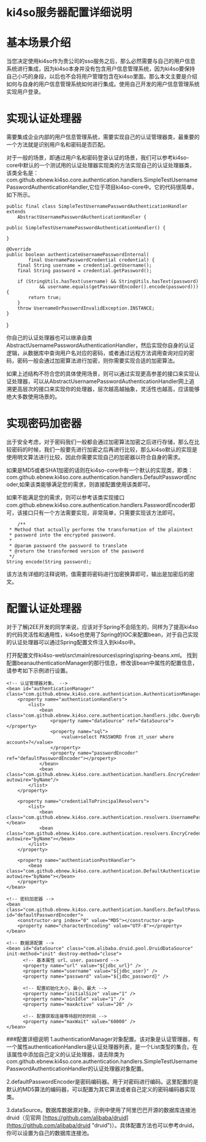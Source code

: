 ki4so服务器配置详细说明
=====

# 基本场景介绍 #

当您决定使用ki4so作为贵公司的sso服务之后，那么必然需要与自己的用户信息系统进行集成，因为ki4so本身并没有包含用户信息管理系统，因为ki4so要保持自己小巧的身段，以后也不会将用户管理包含在ki4so里面。那么本文主要是介绍如何与自身的用户信息管理系统如何进行集成。使用自己开发的用户信息管理系统实现用户登录。


# 实现认证处理器 #

需要集成企业内部的用户信息管理系统，需要实现自己的认证管理器类，最重要的一个方法就是识别用户名和密码是否匹配。

对于一般的场景，即通过用户名和密码登录认证的场景，我们可以参考ki4so-core中默认的一个测试用的认证处理器实现类的方法实现自己的认证处理器类，该类全名是：com.github.ebnew.ki4so.core.authentication.handlers.SimpleTestUsernamePasswordAuthenticationHandler,它位于项目ki4so-core中。它的代码很简单，如下所示。

    public final class SimpleTestUsernamePasswordAuthenticationHandler extends
		AbstractUsernamePasswordAuthenticationHandler {

	public SimpleTestUsernamePasswordAuthenticationHandler() {

	}

	@Override
	public boolean authenticateUsernamePasswordInternal(
			final UsernamePasswordCredential credential) {
		final String username = credential.getUsername();
		final String password = credential.getPassword();

		if (StringUtils.hasText(username) && StringUtils.hasText(password)
				&& username.equals(getPasswordEncoder().encode(password))) {
			return true;
		}
		throw UsernameOrPasswordInvalidException.INSTANCE;
	}
}


你自己的认证处理器也可以继承自类AbstractUsernamePasswordAuthenticationHandler，然后实现你自身的认证逻辑，从数据库中查询用户名对应的密码，或者通过远程方法调用查询对应的密码，密码一般会通过加密算法进行加密，则你需要实现合适的加密算法。

如果上述结构不符合您的具体使用场景，则可以通过实现更高参差的接口来实现认证处理器，可以从AbstractUsernamePasswordAuthenticationHandler网上追溯更高层次的接口来实现你的处理器，层次越高越抽象，灵活性也越高，应该能够绝大多数使用场景的。

# 实现密码加密器 #
出于安全考虑，对于密码我们一般都会通过加密算法加密之后进行存储，那么在比较密码的时候，我们一般要先进行加密之后再进行比较，那么ki4so默认的实现是使用明文算法进行比较，因此你需要实现自己的加密器以符合自身的需求。


如果是MD5或者SHA1加密的话则在ki4so-core中有一个默认的实现类，即类：com.github.ebnew.ki4so.core.authentication.handlers.DefaultPasswordEncoder,如果该类能够满足您的需求，则直接配置使用该类即可。

如果不能满足您的需求，则可以参考该类实现接口com.github.ebnew.ki4so.core.authentication.handlers.PasswordEncoder即可，该接口只有一个方法需要实现，非常简单，只需要实现该方法即可。

        /**
     * Method that actually performs the transformation of the plaintext
     * password into the encrypted password.
     * 
     * @param password the password to translate
     * @return the transformed version of the password
     */
    String encode(String password);

该方法有详细的注释说明，值需要将密码进行加密换算即可，输出是加密后的密文。


# 配置认证处理器 #

对于了解j2EE开发的同学来说，应该对于Spring不会陌生的，同样为了提高ki4so的代码灵活性和通用性，ki4so也使用了Spring的IOC来配置bean，对于自己实现的认证处理器可以通过Spring配置文件注入到ki4so中。

打开配置文件ki4so-web\src\main\resources\spring\spring-beans.xml。 找到配置beanauthenticationManager的那行信息，修改该bean中属性的配置信息，请参考如下示例进行设置。


    <!-- 认证管理器对象。 -->
	<bean id="authenticationManager" class="com.github.ebnew.ki4so.core.authentication.AuthenticationManagerImpl">
		<property name="authenticationHandlers">
			<list>
				<bean class="com.github.ebnew.ki4so.core.authentication.handlers.jdbc.QueryDatabaseAuthenticationHandler">
					<property name="dataSource" ref="dataSource"></property>
					<property name="sql">
						<value>select PASSWORD from zt_user where account=?</value>
					</property>
					<property name="passwordEncoder" ref="defaultPasswordEncoder"></property>
				</bean>
				<bean class="com.github.ebnew.ki4so.core.authentication.handlers.EncryCredentialAuthenticationHandler" autowire="byName"/>
			</list>
		</property>
		
		<property name="credentialToPrincipalResolvers">
			<list>
				<bean class="com.github.ebnew.ki4so.core.authentication.resolvers.UsernamePasswordCredentialToPrincipalResolver"></bean>
				<bean class="com.github.ebnew.ki4so.core.authentication.resolvers.EncryCredentialToPrincipalResolver" autowire="byName"></bean>
			</list>
		</property>
		
		<property name="authenticationPostHandler">
			<bean class="com.github.ebnew.ki4so.core.authentication.DefaultAuthenticationPostHandler" autowire="byName"></bean>
		</property>
	</bean>
	
	<!-- 密码加密器 -->
	<bean class="com.github.ebnew.ki4so.core.authentication.handlers.DefaultPasswordEncoder" id="defaultPasswordEncoder">
		<constructor-arg index="0" value="MD5"></constructor-arg>
		<property name="characterEncoding" value="UTF-8"></property>
	</bean>
	
	<!-- 数据源配置 -->
	<bean id="dataSource" class="com.alibaba.druid.pool.DruidDataSource" init-method="init" destroy-method="close"> 
	      <!-- 基本属性 url、user、password -->
	      <property name="url" value="${jdbc_url}" />
	      <property name="username" value="${jdbc_user}" />
	      <property name="password" value="${jdbc_password}" />
	
	      <!-- 配置初始化大小、最小、最大 -->
	      <property name="initialSize" value="1" />
	      <property name="minIdle" value="1" /> 
	      <property name="maxActive" value="20" />
	
	      <!-- 配置获取连接等待超时的时间 -->
	      <property name="maxWait" value="60000" />
  	</bean>


###配置详细说明
1.authenticationManager对象配置。该对象是认证管理器，有一个属性authenticationHandlers是认证处理器列表，是一个List类型的集合。在该属性中添加自己定义的认证处理器，请去除类为com.github.ebnew.ki4so.core.authentication.handlers.SimpleTestUsernamePasswordAuthenticationHandler的认证处理器对象配置。

2.defaultPasswordEncoder是密码编码器。用于对密码进行编码。这里配置的是默认的MD5算法的编码器，可以配置为其它算法或者自己定义的密码编码器实现类。

3.dataSource。数据库数据源对象。示例中使用了阿里巴巴开源的数据库连接池druid（见官网 [https://github.com/alibaba/druid](https://github.com/alibaba/druid "druid")）。具体配置方法也可以参考druid，你可以设置为自己的数据库连接池。



